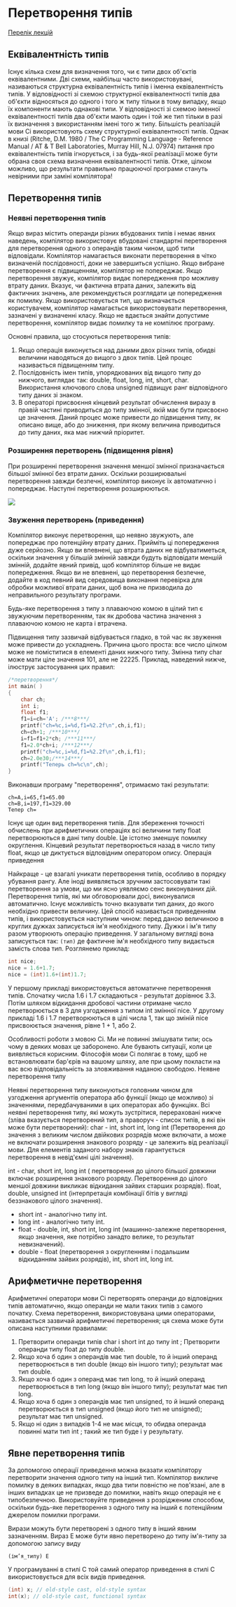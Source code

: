 # Перетворення типів

[Перелік лекцій](README.md)

## Еквівалентність типів
Існує кілька схем для визначення того, чи є типи двох об'єктів еквівалентними. Дві схеми, найбільш часто використовувані, називаються структурна еквівалентність типів і іменна еквівалентність типів. У відповідності зі схемою структурної еквівалентності типів два об'єкти відносяться до одного і того ж типу тільки в тому випадку, якщо їх компоненти мають однакові типи. У відповідності зі схемою іменної еквівалентності типів два об'єкти мають один і той же тип тільки в разі їх визначення з використанням імені того ж типу.
Більшість реалізацій мови Сі використовують схему структурної еквівалентності типів. Однак в книзі (Ritche, D.M. 1980 / The C Programming Language - Reference Manual / AT & T Bell Laboratories, Murray Hill, N.J. 07974) питання про еквівалентність типів ігнорується, і за будь-якої реалізації може бути обрана своя схема визначення еквівалентності типів. Отже, цілком можливо, що результати правильно працюючої програми стануть невірними при заміні компілятора!

## Перетворення типів

### Неявні перетворення типів
Якщо вираз містить операнди різних вбудованих типів і немає явних наведень, компілятор використовує вбудовані стандартні перетворення для перетворення одного з операндів таким чином, щоб типи відповідали. Компілятор намагається виконати перетворення в чітко визначеній послідовності, доки не завершиться успішно. Якщо вибране перетворення є підвищенням, компілятор не попереджає. Якщо перетворення звужує, компілятор видає попередження про можливу втрату даних. Вказує, чи фактична втрата даних, залежить від фактичних значень, але рекомендується розглядати це попередження як помилку. Якщо використовується тип, що визначається користувачем, компілятор намагається використовувати перетворення, зазначені у визначенні класу. Якщо не вдається знайти допустиме перетворення, компілятор видає помилку та не компілює програму. 

Основні правила, що стосуються перетворення типів:

1.	Якщо операція виконується над даними двох різних типів, обидві величини наводяться до вищого з двох типів. Цей процес називається підвищенням типу.
2.	Послідовність імен типів, упорядкованих від вищого типу до нижчого, виглядає так: double, float, long, int, short, char. Використання ключового слова unsigned підвищує ранг відповідного типу даних зі знаком.
3.	В операторі присвоєння кінцевий результат обчислення виразу в правій частині приводиться до типу змінної, якій має бути присвоєно це значення. Даний процес може привести до підвищення типу, як описано вище, або до зниження, при якому величина приводиться до типу даних, яка має нижчий пріоритет.

### Розширення перетворень (підвищення рівня)
При розширенні перетворення значення меншої змінної призначається більшої змінної без втрати даних. Оскільки розширювальні перетворення завжди безпечні, компілятор виконує їх автоматично і попереджає. Наступні перетворення розширюються.

![](img/lec-05/dt.jpg)



### Звуження перетворень (приведення)
Компілятор виконує перетворення, що неявно звужують, але попереджає про потенційну втрату даних. Прийміть ці попередження дуже серйозно. Якщо ви впевнені, що втрата даних не відбуватиметься, оскільки значення у більшій змінній завжди будуть відповідати меншій змінній, додайте явний привід, щоб компілятор більше не видає попередження. Якщо ви не впевнені, що перетворення безпечне, додайте в код певний вид середовища виконання перевірка для обробки можливої втрати даних, щоб вона не призводила до неправильного результату програми.

Будь-яке перетворення з типу з плаваючою комою в цілий тип є звужуючим перетворенням, так як дробова частина значення з плаваючою комою не карта і втрачена.


Підвищення типу зазвичай відбувається гладко, в той час як звуження може привести до ускладнень. Причина цього проста: все число цілком може не поміститися в елементі даних нижчого типу. Змінна типу char може мати ціле значення 101, але не 22225.
Приклад, наведений нижче, ілюструє застосування цих правил:

```cpp
/*перетворення*/
int main( )
{
	char ch;
	int i; 
	float f1;
	f1=i=ch='A'; /***8***/
	printf("ch=%c,i=%d,f1=%2.2f\n",ch,i,f1);
	ch=ch+1; /***10***/
	i=f1=f1+2*ch; /***11***/
	f1=2.0*ch+i; /***12***/
	printf("ch=%c,i=%d,f1=%2.2f\n",ch,i,f1);
	ch=2.0e30;/***14***/
	printf("Теперь ch=%c\n",ch);
}
```

Виконавши програму "перетворення", отримаємо такі результати:

```
ch=A,i=65,f1=65.00
ch=B,i=197,f1=329.00
Тепер ch=
```

Існує ще один вид перетворення типів. Для збереження точності обчислень при арифметичних операціях всі величини типу float перетворюються в дані типу double. Це істотно зменшує помилку округлення. Кінцевий результат перетворюється назад в число типу float, якщо це диктується відповідним оператором опису.
Операція приведення

Найкраще - це взагалі уникати перетворення типів, особливо в порядку убування рангу. Але іноді виявляється зручним застосовувати такі перетворення за умови, що ми ясно уявляємо сенс виконуваних дій. Перетворення типів, які ми обговорювали досі, виконувалися автоматично. Існує можливість точно вказувати тип даних, до якого необхідно привести величину. Цей спосіб називається приведенням типів, і використовується наступним чином: перед даною величиною в круглих дужках записується ім'я необхідного типу. Дужки і ім'я типу разом утворюють операцію приведення. У загальному вигляді вона записується так: `(тип)` де фактичне ім'я необхідного типу видається замість слова тип.
Розглянемо приклад:

```cpp
int nice;
nice = 1.6+1.7;
nice = (int)1.6+(int)1.7;
```
У першому прикладі використовується автоматичне перетворення типів. Спочатку числа 1.6 і 1.7 складаються - результат дорівнює 3.3. Потім шляхом відкидання дробової частини отримане число перетворюється в 3 для узгодження з типом int змінної nice. У другому прикладі 1.6 і 1.7 перетворюються в цілі числа 1, так що зміній  nice присвоюється значення, рівне 1 + 1, або 2.

Особливості роботи з мовою Сі. Ми не повинні змішувати типи; ось чому в деяких мовах це заборонено. Але бувають ситуації, коли це виявляється корисним. Філософія мови Сі полягає в тому, щоб не встановлювати бар'єрів на вашому шляху, але при цьому покласти на вас всю відповідальність за зловживання наданою свободою.
Неявне перетворення типу

Неявні перетворення типу виконуються головним чином для узгодження аргументів оператора або функції (якщо це можливо) зі значеннями, передбачуваними в цих операторах або функціях. Всі неявні перетворення типу, які можуть зустрітися, перераховані нижче (зліва вказується перетворений тип, а праворуч - список типів, в які він може бути перетворений):
char - int, short int, long int (Перетворення до значення з великим числом двійкових розрядів може включати, а може не включати розширення знакового розряду - це залежить від реалізації мови. Для елементів заданого набору знаків гарантується перетворення в невід'ємні цілі значення).

int - char, short int, long int ( перетворення до цілого більшої довжини включає розширення знакового розряду. Перетворення до цілого меншої довжини викликає відкидання зайвих старших розрядів). float, double, unsigned int (інтерпретація комбінації бітів у вигляді беззнакового цілого значення).

- short int - аналогічно типу int.
- long int - аналогічно типу int.
- float - double, int, short int, long int (машинно-залежне перетворення, якщо значення, яке потрібно занадто велике, то результат невизначений).
- double - float (перетворення з округленням і подальшим відкиданням зайвих розрядів), int, short int, long int.

## Арифметичне перетворення
Арифметичні оператори мови Сі перетворять операнди до відповідних типів автоматично, якщо операнди не мали таких типів з самого початку. Схема перетворення, використовувана цими операторами, називається зазвичай арифметичні перетворення; ця схема може бути описана наступними правилами:
1.	Претворити операнди типів char і short int до типу int ; Претворити операнди типу float до типу double.
2.	Якщо хоча б один з операндів має тип double, то й інший операнд перетворюється в тип double (якщо він іншого типу); результат має тип double.
3.	Якщо хоча б один з операнд має тип long, то й інший операнд перетворюється в тип long (якщо він іншого типу); результат має тип long.
4.	Якщо хоча б один з операндів має тип unsigned, то й інший операнд перетворюється в тип unsigned (якщо його тип не unsigned); результат має тип unsigned.
5.	Якщо ні один з випадків 1-4 не має місця, то обидва операнда повинні мати тип int ; такий же тип буде і у результату.

## Явне перетворення типів

За допомогою операції приведення можна вказати компілятору перетворити значення одного типу на інший тип. Компілятор викличе помилку в деяких випадках, якщо два типи повністю не пов'язані, але в інших випадках це не призведе до помилки, навіть якщо операція не є типобезпечною. Використовуйте приведення з розрідженим способом, оскільки будь-яке перетворення з одного типу на інший є потенційним джерелом помилки програми. 

Вирази можуть бути перетворені з одного типу в інший явним зазначенням. Вираз E може бути явно перетворено до типу ім'я-типу за допомогою запису виду 

`(ім’я_типу) Е`


У програмуванні в стилі C той самий оператор приведення в стилі C використовується для всіх видів приведення.

```cpp
(int) x; // old-style cast, old-style syntax
int(x); // old-style cast, functional syntax
```